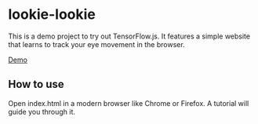 # lookie-lookie

This is a demo project to try out TensorFlow.js. It features a simple website
that learns to track your eye movement in the browser.

[Demo](https://cpury.github.io/lookie-lookie/)

## How to use

Open index.html in a modern browser like Chrome or Firefox. A tutorial will
guide you through it.
